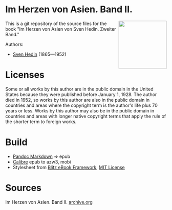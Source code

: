 # Im Herzen von Asien. Band II.

<img align="right" height="150" src="https://user-images.githubusercontent.com/13177792/207101318-4553343e-0323-46c8-a8d5-ebadffe74f4d.jpg">

This is a git repository of the source files for the book "Im Herzen von Asien von Sven Hedin. Zweiter Band."

Authors:

* [Sven Hedin](https://de.wikipedia.org/wiki/Sven_Hedin) (1865—1952)

# Licenses
Some or all works by this author are in the public domain in the United States
because they were published before January 1, 1928. The author died in 1952, so
works by this author are also in the public domain in countries and areas where
the copyright term is the author's life plus 70 years or less. Works by this
author may also be in the public domain in countries and areas with longer
native copyright terms that apply the rule of the shorter term to foreign works.

# Build
* [Pandoc Markdown](https://pandoc.org/MANUAL.html#pandocs-markdown) => epub
* [Calibre](https://calibre-ebook.com/) epub to azw3, mobi
* Stylesheet from [Blitz eBook Framework](https://friendsofepub.github.io/Blitz/), [MIT License](https://github.com/FriendsOfEpub/Blitz/blob/master/LICENSE)

# Sources
Im Herzen von Asien. Band II. [archive.org](https://archive.org/details/imherzenvonasien02hedi/page/n7/mode/2up)

